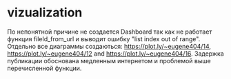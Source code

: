 # vizualization
По непонятной причине не создается Dashboard так как не работает функция fileId_from_url и выводит ошибку "list index out of range".
Отдельно все диаграммы создаються: https://plot.ly/~eugene404/14, https://plot.ly/~eugene404/12 and https://plot.ly/~eugene404/16.
Задержка публикации обоснована медленным интернетом и проблемой выше перечисленной функции.
